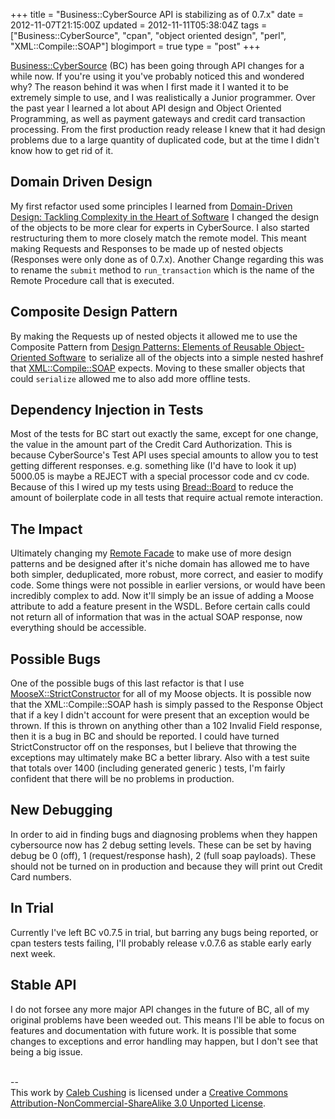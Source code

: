 +++
title = "Business::CyberSource API is stabilizing as of 0.7.x"
date = 2012-11-07T21:15:00Z
updated = 2012-11-11T05:38:04Z
tags = ["Business::CyberSource", "cpan", "object oriented design",  "perl", "XML::Compile::SOAP"]
blogimport = true 
type = "post"
+++

<p><a href="https://metacpan.org/module/Business::CyberSource">Business::CyberSource</a> (BC) has been going through API changes for a while now. If you're using it you've probably noticed this and wondered why? The reason behind it was when I first made it I wanted it to be extremely simple to use, and I was realistically a Junior programmer. Over the past year I learned a lot about API design and Object Oriented Programming, as well as payment gateways and credit card transaction processing. From the first production ready release I knew that it had design problems due to a large quantity of duplicated code, but at the time I didn't know how to get rid of it. </p><h2>Domain Driven Design</h2><p>My first refactor used some principles I learned from <a href="http://www.amazon.com/gp/product/0321125215/ref=as_li_ss_tl?ie=UTF8&camp=1789&creative=390957&creativeASIN=0321125215&linkCode=as2&tag=xenotsblog-20">Domain-Driven Design: Tackling Complexity in the Heart of Software</a><img src="http://www.assoc-amazon.com/e/ir?t=xenotsblog-20&l=as2&o=1&a=0321125215" width="1" height="1" border="0" alt="" style="border:none !important; margin:0px !important;" /> I changed the design of the objects to be more clear for experts in CyberSource. I also started restructuring them to more closely match the remote model. This meant making Requests and Responses to be made up of nested objects (Responses were only done as of 0.7.x). Another Change regarding this was to rename the <code>submit</code> method to <code>run_transaction</code> which is the name of the Remote Procedure call that is executed. <h2>Composite Design Pattern</h2><p>By making the Requests up of nested objects it allowed me to use the Composite Pattern from <a href="http://www.amazon.com/gp/product/0201633612/ref=as_li_ss_tl?ie=UTF8&camp=1789&creative=390957&creativeASIN=0201633612&linkCode=as2&tag=xenotsblog-20">Design Patterns: Elements of Reusable Object-Oriented Software</a><img src="http://www.assoc-amazon.com/e/ir?t=xenotsblog-20&l=as2&o=1&a=0201633612" width="1" height="1" border="0" alt="" style="border:none !important; margin:0px !important;" /> to serialize all of the objects into a simple nested hashref that <a href="https://metacpan.org/module/XML::Compile::SOAP">XML::Compile::SOAP</a> expects. Moving to these smaller objects that could <code>serialize</code> allowed me to also add more offline tests. </p><h2>Dependency Injection in Tests</h2><p>Most of the tests for BC start out exactly the same, except for one change, the value in the amount part of the Credit Card Authorization. This is because CyberSource's Test API uses special amounts to allow you to test getting different responses. e.g. something like (I'd have to look it up) 5000.05 is maybe a REJECT with a special processor code and cv code. Because of this I wired up my tests using <a href="https://metacpan.org/module/Bread::Board">Bread::Board</a> to reduce the amount of boilerplate code in all tests that require actual remote interaction. </p><h2>The Impact</h2><p>Ultimately changing my <a href="http://martinfowler.com/eaaCatalog/remoteFacade.html">Remote Facade</a> to make use of more design patterns and be designed after it's niche domain has allowed me to have both simpler, deduplicated, more robust, more correct, and easier to modify code. Some things were not possible in earlier versions, or would have been incredibly complex to add. Now it'll simply be an issue of adding a Moose attribute to add a feature present in the WSDL. Before certain calls could not return all of information that was in the actual SOAP response, now everything should be accessible. </p><h2>Possible Bugs</h2><p>One of the possible bugs of this last refactor is that I use <a href="https://metacpan.org/module/MooseX::StrictConstructor">MooseX::StrictConstructor</a> for all of my Moose objects. It is possible now that the XML::Compile::SOAP hash is simply passed to the Response Object that if a key I didn't account for were present that an exception would be thrown. If this is thrown on anything other than a 102 Invalid Field response, then it is a bug in BC and should be reported. I could have turned StrictConstructor off on the responses, but I believe that throwing the exceptions may ultimately make BC a better library. Also with a test suite that totals over 1400 (including generated generic ) tests, I'm fairly confident that there will be no problems in production. </p><h2>New Debugging</h2><p>In order to aid in finding bugs and diagnosing problems when they happen cybersource now has 2 debug setting levels. These can be set by having debug be 0 (off), 1 (request/response hash), 2 (full soap payloads). These should not be turned on in production and because they will print out Credit Card numbers. </p><h2>In Trial</h2><p>Currently I've left BC v0.7.5 in trial, but barring any bugs being reported, or cpan testers tests failing, I'll probably release v.0.7.6 as stable early early next week.</p><h2>Stable API</h2><p>I do not forsee any more major API changes in the future of BC, all of my original problems have been weeded out. This means I'll be able to focus on features and documentation with future work. It is possible that some changes to exceptions and error handling may happen, but I don't see that being a big issue. </p><div class="blogger-post-footer"><br />--<br />
This <span xmlns:dc="http://purl.org/dc/elements/1.1/" href="http://purl.org/dc/dcmitype/Text" rel="dc:type">work</span> by <a xmlns:cc="http://creativecommons.org/ns#" href="http://www.xenoterracide.com" property="cc:attributionName" rel="cc:attributionURL">Caleb Cushing</a> is licensed under a <a rel="license" href="http://creativecommons.org/licenses/by-nc-sa/3.0/">Creative Commons Attribution-NonCommercial-ShareAlike 3.0 Unported License</a>.</div>

